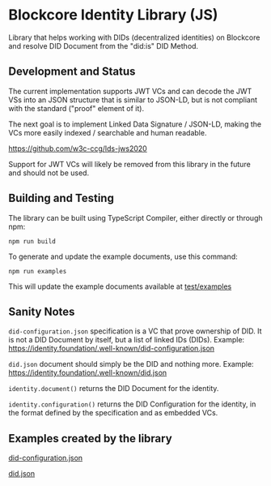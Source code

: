 # Blockcore Identity Library (JS)

Library that helps working with DIDs (decentralized identities) on Blockcore and resolve DID Document from the "did:is" DID Method.

## Development and Status

The current implementation supports JWT VCs and can decode the JWT VSs into an JSON structure that is similar to JSON-LD, but is not compliant with the standard ("proof" element of it).

The next goal is to implement Linked Data Signature / JSON-LD, making the VCs more easily indexed / searchable and human readable.

https://github.com/w3c-ccg/lds-jws2020

Support for JWT VCs will likely be removed from this library in the future and should not be used.

## Building and Testing

The library can be built using TypeScript Compiler, either directly or through npm:

```
npm run build
```

To generate and update the example documents, use this command:

```
npm run examples
```

This will update the example documents available at [test/examples](test/examples)

## Sanity Notes

`did-configuration.json` specification is a VC that prove ownership of DID. It is not a DID Document by itself, but a list of linked IDs (DIDs). Example: https://identity.foundation/.well-known/did-configuration.json

`did.json` document should simply be the DID and nothing more. Example: https://identity.foundation/.well-known/did.json

`identity.document()` returns the DID Document for the identity.

`identity.configuration()` returns the DID Configuration for the identity, in the format defined by the specification and as embedded VCs.

## Examples created by the library

[did-configuration.json](https://www.blockcore.net/.well-known/did-configuration.json)

[did.json](https://www.blockcore.net/.well-known/did.json)
